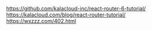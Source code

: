  
https://github.com/kalacloud-inc/react-router-6-tutorial/
https://kalacloud.com/blog/react-router-tutorial/
https://wxzzz.com/402.html